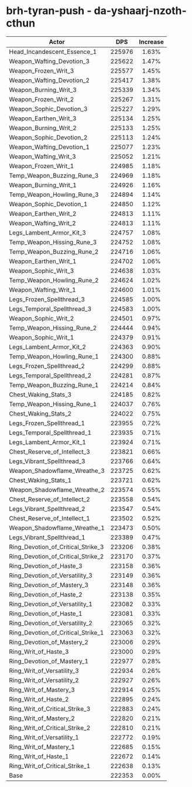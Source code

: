 # brh-tyran-push - da-yshaarj-nzoth-cthun
| Actor | DPS | Increase |
|---|:---:|:---:|
|Head_Incandescent_Essence_1|225976|1.63%|
|Weapon_Wafting_Devotion_3|225622|1.47%|
|Weapon_Frozen_Writ_3|225577|1.45%|
|Weapon_Wafting_Devotion_2|225417|1.38%|
|Weapon_Burning_Writ_3|225339|1.34%|
|Weapon_Frozen_Writ_2|225267|1.31%|
|Weapon_Sophic_Devotion_3|225227|1.29%|
|Weapon_Earthen_Writ_3|225134|1.25%|
|Weapon_Burning_Writ_2|225133|1.25%|
|Weapon_Sophic_Devotion_2|225113|1.24%|
|Weapon_Wafting_Devotion_1|225077|1.23%|
|Weapon_Wafting_Writ_3|225052|1.21%|
|Weapon_Frozen_Writ_1|224985|1.18%|
|Temp_Weapon_Buzzing_Rune_3|224969|1.18%|
|Weapon_Burning_Writ_1|224926|1.16%|
|Temp_Weapon_Howling_Rune_3|224894|1.14%|
|Weapon_Sophic_Devotion_1|224850|1.12%|
|Weapon_Earthen_Writ_2|224813|1.11%|
|Weapon_Wafting_Writ_2|224813|1.11%|
|Legs_Lambent_Armor_Kit_3|224757|1.08%|
|Temp_Weapon_Hissing_Rune_3|224752|1.08%|
|Temp_Weapon_Buzzing_Rune_2|224716|1.06%|
|Weapon_Earthen_Writ_1|224702|1.06%|
|Weapon_Sophic_Writ_3|224638|1.03%|
|Temp_Weapon_Howling_Rune_2|224624|1.02%|
|Weapon_Wafting_Writ_1|224600|1.01%|
|Legs_Frozen_Spellthread_3|224585|1.00%|
|Legs_Temporal_Spellthread_3|224583|1.00%|
|Weapon_Sophic_Writ_2|224501|0.97%|
|Temp_Weapon_Hissing_Rune_2|224444|0.94%|
|Weapon_Sophic_Writ_1|224379|0.91%|
|Legs_Lambent_Armor_Kit_2|224363|0.90%|
|Temp_Weapon_Howling_Rune_1|224300|0.88%|
|Legs_Frozen_Spellthread_2|224299|0.88%|
|Legs_Temporal_Spellthread_2|224281|0.87%|
|Temp_Weapon_Buzzing_Rune_1|224214|0.84%|
|Chest_Waking_Stats_3|224185|0.82%|
|Temp_Weapon_Hissing_Rune_1|224037|0.76%|
|Chest_Waking_Stats_2|224022|0.75%|
|Legs_Frozen_Spellthread_1|223955|0.72%|
|Legs_Temporal_Spellthread_1|223935|0.71%|
|Legs_Lambent_Armor_Kit_1|223924|0.71%|
|Chest_Reserve_of_Intellect_3|223821|0.66%|
|Legs_Vibrant_Spellthread_3|223766|0.64%|
|Weapon_Shadowflame_Wreathe_3|223725|0.62%|
|Chest_Waking_Stats_1|223721|0.62%|
|Weapon_Shadowflame_Wreathe_2|223574|0.55%|
|Chest_Reserve_of_Intellect_2|223558|0.54%|
|Legs_Vibrant_Spellthread_2|223547|0.54%|
|Chest_Reserve_of_Intellect_1|223502|0.52%|
|Weapon_Shadowflame_Wreathe_1|223473|0.50%|
|Legs_Vibrant_Spellthread_1|223389|0.47%|
|Ring_Devotion_of_Critical_Strike_3|223206|0.38%|
|Ring_Devotion_of_Critical_Strike_2|223170|0.37%|
|Ring_Devotion_of_Haste_3|223158|0.36%|
|Ring_Devotion_of_Versatility_3|223149|0.36%|
|Ring_Devotion_of_Mastery_3|223148|0.36%|
|Ring_Devotion_of_Haste_2|223138|0.35%|
|Ring_Devotion_of_Versatility_1|223082|0.33%|
|Ring_Devotion_of_Haste_1|223081|0.33%|
|Ring_Devotion_of_Versatility_2|223065|0.32%|
|Ring_Devotion_of_Critical_Strike_1|223063|0.32%|
|Ring_Devotion_of_Mastery_2|223006|0.29%|
|Ring_Writ_of_Haste_3|223000|0.29%|
|Ring_Devotion_of_Mastery_1|222977|0.28%|
|Ring_Writ_of_Versatility_3|222934|0.26%|
|Ring_Writ_of_Versatility_2|222927|0.26%|
|Ring_Writ_of_Mastery_3|222914|0.25%|
|Ring_Writ_of_Haste_2|222895|0.24%|
|Ring_Writ_of_Critical_Strike_3|222883|0.24%|
|Ring_Writ_of_Mastery_2|222820|0.21%|
|Ring_Writ_of_Critical_Strike_2|222810|0.21%|
|Ring_Writ_of_Versatility_1|222772|0.19%|
|Ring_Writ_of_Mastery_1|222685|0.15%|
|Ring_Writ_of_Haste_1|222672|0.14%|
|Ring_Writ_of_Critical_Strike_1|222638|0.13%|
|Base|222353|0.00%|
